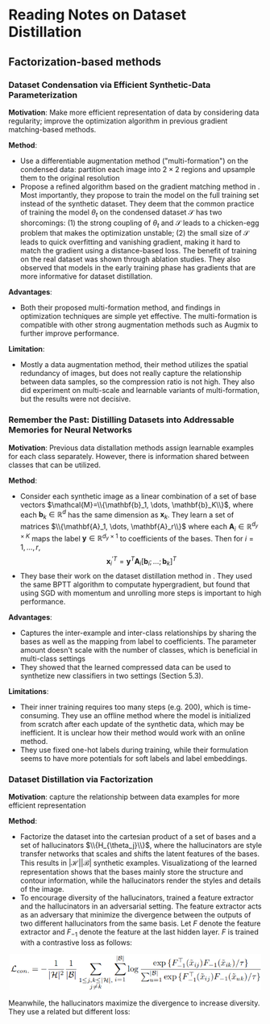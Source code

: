 # Reading Notes on Dataset Distillation
## Factorization-based methods
### Dataset Condensation via Efficient Synthetic-Data Parameterization
**Motivation**: Make more efficient representation of data by considering data regularity; improve the optimization algorithm in previous gradient matching-based methods.

**Method**: 
- Use a differentiable augmentation method ("multi-formation") on the condensed data: partition each image into $2 \times 2$ regions and upsample them to the original resolution
- Propose a refined algorithm based on the gradient matching method in . Most importantly, they propose to train the model on the full training set instead of the synthetic dataset. They deem that the common practice of training the model $\theta_t$ on the condensed dataset $\mathcal{S}$ has two shorcomings: (1) the strong coupling of $\theta_t$ and $\mathcal{S}$ leads to a chicken-egg problem that makes the optimization unstable; (2) the small size of $\mathcal{S}$ leads to quick overfitting and vanishing gradient, making it hard to match the gradient using a distance-based loss. The benefit of training on the real dataset was shown through ablation studies. They also observed that models in the early training phase has gradients that are more informative for dataset distillation.

**Advantages**: 
- Both their proposed multi-formation method, and findings in optimization techniques are simple yet effective. The multi-formation is compatible with other strong augmentation methods such as Augmix to further improve performance.

**Limitation**: 
- Mostly a data augmentation method, their method utilizes the spatial redundancy of images, but does not really capture the relationship between data samples, so the compression ratio is not high. They also did experiment on multi-scale and learnable variants of multi-formation, but the results were not decisive.

### Remember the Past: Distilling Datasets into Addressable Memories for Neural Networks
**Motivation**: Previous data distallation methods assign learnable examples for each class separately. However, there is information shared between classes that can be utilized.

**Method**: 
- Consider each synthetic image as a linear combination of a set of base vectors $\mathcal{M}=\\{\mathbf{b}_1, \dots, \mathbf{b}_K\\}$, where each $\mathbf{b}_k \in \mathbb{R}^d$ has the same dimension as $\mathbf{x}_k$. They learn a set of matrices $\\{\mathbf{A}_1, \dots, \mathbf{A}_r\\}$ where each $\mathbf{A}_i \in \mathbb{R}^{d_y \times K}$ maps the label $\mathbf{y} \in \mathbb{R}^{d_y \times 1}$ to coefficients of the bases. Then for $i=1, \dots, r$,
$${\mathbf{x}_i^{\prime}}^T = \mathbf{y}^{T} \mathbf{A}_i [\mathbf{b}_i; \dots ;\mathbf{b}_k]^T$$
- They base their work on the dataset distillation method in . They used the same BPTT algorithm to computate hypergradient, but found that using SGD with momentum and unrolling more steps is important to high performance. 

**Advantages**: 
- Captures the inter-example and inter-class relationships by sharing the bases as well as the mapping from label to coefficients. The parameter amount doesn't scale with the number of classes, which is beneficial in multi-class settings
- They showed that the learned compressed data can be used to synthetize new classifiers in two settings (Section 5.3).

**Limitations**: 
- Their inner training requires too many steps (e.g. 200), which is time-consuming. They use an offline method where the model is initialized from scratch after each update of the synthetic data, which may be inefficient. It is unclear how their method would work with an online method.
- They use fixed one-hot labels during training, while their formulation seems to have more potentials for soft labels and label embeddings.

### Dataset Distillation via Factorization
**Motivation**: capture the relationship between data examples for more efficient representation

**Method**: 
- Factorize the dataset into the cartesian product of a set of bases and a set of hallucinators $\\{H_{\theta_j}\\}$, where the hallucinators are style transfer networks that scales and shifts the latent features of the bases. This results in $|\mathcal{H}| |\mathcal{B}|$ synthetic examples. Visualizationg of the learned representation shows that the bases mainly store the structure and contour information, while the hallucinators render the styles and details of the image.
- To encourage diversity of the hallucinators, trained a feature extractor and the hallucinators in an adversarial setting. The feature extractor acts as an adversary that minimize the divergence between the outputs of two different hallucinators from the same basis. Let $F$ denote the feature extractor and $F_{-1}$ denote the feature at the last hidden layer. $F$ is trained with a contrastive loss as follows:
<p align="center">
  <img src="https://github.com/Liu-Hy/reading-notes-dataset-distillation/blob/main/HaBa%20eq3" width="500" height="72"/>
</p>
Meanwhile, the hallucinators maximize the divergence to increase diversity. They use a related but different loss:





